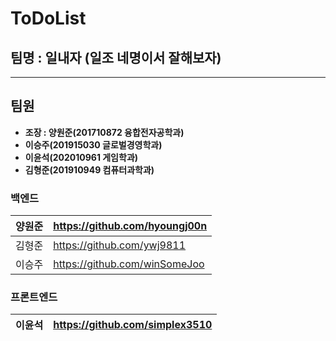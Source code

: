 # ToDoList

## 팀명 : 일내자 (일조 네명이서 잘해보자)

---

## 팀원

- **조장 : 양원준(201710872 융합전자공학과)**
- **이승주(201915030 글로벌경영학과)**
- **이윤석(202010961 게임학과)**
- **김형준(201910949 컴퓨터과학과)**

### 백엔드

| 양원준  | https://github.com/hyoungj00n |
| --- | --- |
| 김형준 | https://github.com/ywj9811 |
| 이승주 | https://github.com/winSomeJoo |

### 프론트엔드

| 이윤석 | https://github.com/simplex3510 |
| --- | --- |
